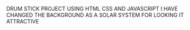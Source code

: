DRUM STICK PROJECT USING HTML CSS AND JAVASCRIPT I HAVE CHANGED THE BACKGROUND AS A SOLAR SYSTEM FOR LOOKING IT ATTRACTIVE
